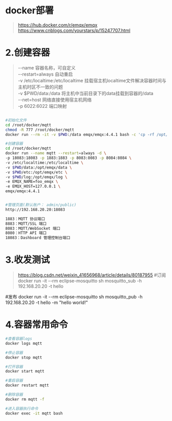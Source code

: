 # docker部署
> https://hub.docker.com/r/emqx/emqx
> https://www.cnblogs.com/yourstars/p/15247707.html
 

# 2.创建容器
> --name 容器名称，可自定义  
> --restart=always 自动重启  
> -v /etc/localtime:/etc/localtime 挂载宿主机localtime文件解决容器时间与主机时区不一致的问题  
> -v $PWD/data:/data 将主机中当前目录下的data挂载到容器的/data  
> --net=host 网络直接使用宿主机网络  
> -p 6022:6022 端口映射  

``` bash

#初始化文件
cd /root/docker/mqtt
chmod -R 777 /root/docker/mqtt
docker run --rm -it -v $PWD:/data emqx/emqx:4.4.1 bash -c 'cp -rf /opt/emqx/data /data/data; cp -rf /opt/emqx/etc /data/etc;'

#创建容器
cd /root/docker/mqtt
docker run --name mqtt --restart=always -d \
-p 18083:18083 -p 1883:1883 -p 8083:8083 -p 8084:8084 \
-v /etc/localtime:/etc/localtime \
-v $PWD/data:/opt/emqx/data \
-v $PWD/etc:/opt/emqx/etc \
-v $PWD/log:/opt/emqx/log \
-e EMQX_NAME=foo_emqx \
-e EMQX_HOST=127.0.0.1 \
emqx/emqx:4.4.1


#管理页面(默认账户： admin/public)
http://192.168.20.20:18083

1883：MQTT 协议端口
8883：MQTT/SSL 端口
8083：MQTT/WebSocket 端口
8080：HTTP API 端口
18083：Dashboard 管理控制台端口


```

# 3.收发测试
> https://blog.csdn.net/weixin_41656968/article/details/80187955
#订阅
docker run -it --rm eclipse-mosquitto sh
mosquitto_sub -h 192.168.20.20 -t hello

#发布
docker run -it --rm eclipse-mosquitto sh
mosquitto_pub -h 192.168.20.20 -t hello -m "hello world!"  




# 4.容器常用命令

``` bash
#查看容器logs
docker logs mqtt

#停止容器
docker stop mqtt

#打开容器
docker start mqtt

#重启容器
docker restart mqtt

#删除容器
docker rm mqtt -f

#进入容器执行命令
docker exec -it mqtt bash

```
 

 